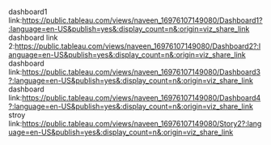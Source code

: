 dashboard1 link:https://public.tableau.com/views/naveen_16976107149080/Dashboard1?:language=en-US&publish=yes&:display_count=n&:origin=viz_share_link
dashboard link 2:https://public.tableau.com/views/naveen_16976107149080/Dashboard2?:language=en-US&publish=yes&:display_count=n&:origin=viz_share_link
dashboard link:https://public.tableau.com/views/naveen_16976107149080/Dashboard3?:language=en-US&publish=yes&:display_count=n&:origin=viz_share_link 
dashboard link:https://public.tableau.com/views/naveen_16976107149080/Dashboard4?:language=en-US&publish=yes&:display_count=n&:origin=viz_share_link
stroy link:https://public.tableau.com/views/naveen_16976107149080/Story2?:language=en-US&publish=yes&:display_count=n&:origin=viz_share_link
